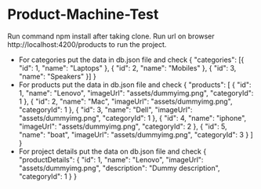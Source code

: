 # Product-Machine-Test
Run command npm install after taking clone.
Run url on browser http://localhost:4200/products to run the project.
* For categories put the data in db.json file and check
{
  "categories": [{
  "id": 1,
  "name": "Laptops"
  }, {
  "id": 2,
  "name": "Mobiles"
  }, {
  "id": 3,
  "name": "Speakers"
  }]
  } 
* For products put the data in db.json file and check
{
  "products": [
    {
      "id": 1,
      "name": "Lenovo",
      "imageUrl": "assets/dummyimg.png",
      "categoryId": 1
    },
    {
      "id": 2,
      "name": "Mac",
      "imageUrl": "assets/dummyimg.png",
      "categoryId": 1
    },
    {
      "id": 3,
      "name": "Dell",
      "imageUrl": "assets/dummyimg.png",
      "categoryId": 1
    },
    {
      "id": 4,
      "name": "iphone",
      "imageUrl": "assets/dummyimg.png",
      "categoryId": 2
    },
    {
      "id": 5,
      "name": "boat",
      "imageUrl": "assets/dummyimg.png",
      "categoryId": 3
    }
  ]
}
* For project details put the data on db.json file and check 
{
  "productDetails": {
    "id": 1,
    "name": "Lenovo",
    "imageUrl": "assets/dummyimg.png",
    "description": "Dummy description",
    "categoryId": 1
  }
}
